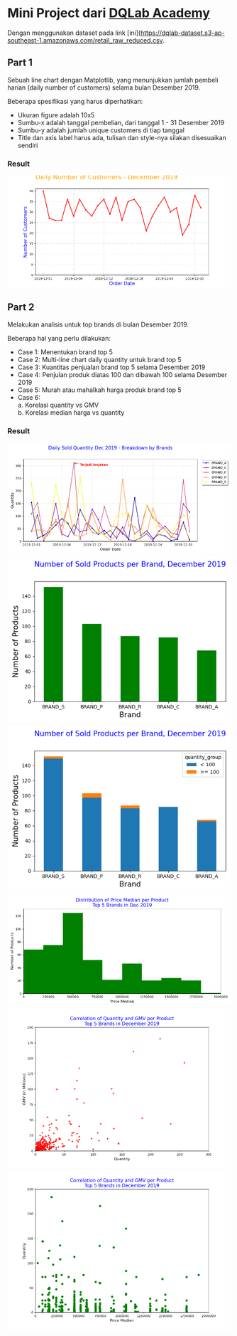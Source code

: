 # Mini Project dari [DQLab Academy](https://dqlab.id)

Dengan menggunakan dataset pada link [ini](https://dqlab-dataset.s3-ap-southeast-1.amazonaws.com/retail_raw_reduced.csv. 

## Part 1

Sebuah line chart dengan Matplotlib, yang menunjukkan jumlah pembeli harian (daily number of customers) selama bulan Desember 2019.

Beberapa spesifikasi yang harus diperhatikan:
- Ukuran figure adalah 10x5
- Sumbu-x adalah tanggal pembelian, dari tanggal 1 - 31 Desember 2019
- Sumbu-y adalah jumlah unique customers di tiap tanggal
- Title dan axis label harus ada, tulisan dan style-nya silakan disesuaikan sendiri

### Result
![](Daily_number_of_customers_on_Desember.png)

## Part 2

Melakukan analisis untuk top brands di bulan Desember 2019. 

Beberapa hal yang perlu dilakukan:
- Case 1: Menentukan brand top 5
- Case 2: Multi-line chart daily quantity untuk brand top 5
- Case 3: Kuantitas penjualan brand top 5 selama Desember 2019
- Case 4: Penjulan produk diatas 100 dan dibawah 100 selama Desember 2019
- Case 5: Murah atau mahalkah harga produk brand top 5
- Case 6:   
  a. Korelasi quantity vs GMV   
  b. Korelasi median harga vs quantity
  
### Result
![](Daily_sold_quantity_Dec2019_Breakdown_by_brands.png)
![](Number_of_sold_product_per_brand_Dec2019.png)
![](Number_of_sold_product_per_brand_Dec2019_2.png)
![](Distribution_of_price_median_per_product_by_top_5_brand_Dec2019.png)
![](Correlation_of_quantity_and_GMV.png)
![](Correlation_of_median_price_and_quantity.png)
